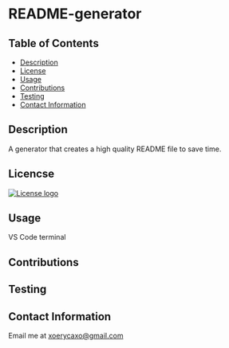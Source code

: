# README-generator

## Table of Contents
- [Description](#description)
- [License](#license)
- [Usage](#usage)
- [Contributions](#contributions)
- [Testing](#testing)
- [Contact Information](#contact-information)

## Description
A generator that creates a high quality README file to save time.

## Licencse
[![License logo](https://img.shields.io/apm/l/readme)](https://opensource.org/licenses/MIT)
## Usage
VS Code terminal

## Contributions

## Testing


## Contact Information
Email me at xoerycaxo@gmail.com
